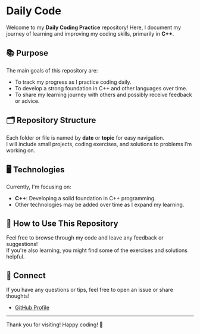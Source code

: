 # Daily Code

Welcome to my **Daily Coding Practice** repository! Here, I document my journey of learning and improving my coding skills, primarily in **C++**.

## 📚 Purpose
The main goals of this repository are:
- To track my progress as I practice coding daily.
- To develop a strong foundation in C++ and other languages over time.
- To share my learning journey with others and possibly receive feedback or advice.

## 🗂️ Repository Structure
Each folder or file is named by **date** or **topic** for easy navigation.  
I will include small projects, coding exercises, and solutions to problems I’m working on.

## 🖥️ Technologies
Currently, I'm focusing on:
- **C++**: Developing a solid foundation in C++ programming.
- Other technologies may be added over time as I expand my learning.

## 🔧 How to Use This Repository
Feel free to browse through my code and leave any feedback or suggestions!  
If you're also learning, you might find some of the exercises and solutions helpful.

## 💬 Connect
If you have any questions or tips, feel free to open an issue or share thoughts!
- [GitHub Profile](https://github.com/DevNinja-glitch)

---

Thank you for visiting! Happy coding! 🚀
